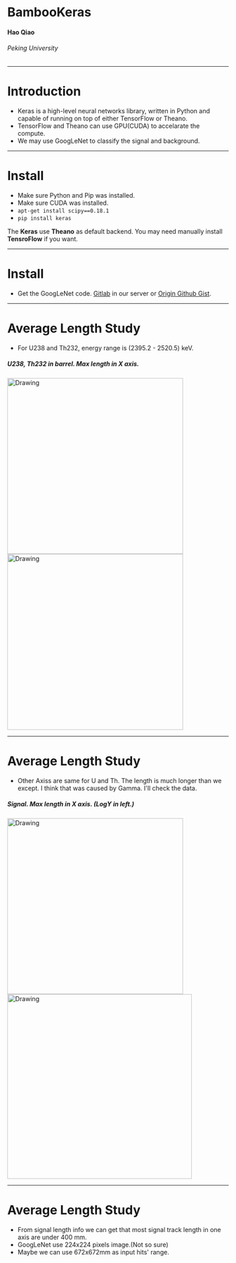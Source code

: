 <!-- $theme: gaia -->

<!-- page_number: true -->
# BambooKeras
#### Hao Qiao 
###### Peking University
---

# Introduction

* Keras is a high-level neural networks library, written in Python and capable of running on top of either TensorFlow or Theano. 
* TensorFlow and Theano can use GPU(CUDA) to accelarate the compute.
* We may use GoogLeNet to classify the signal and background.      

---

# Install

* Make sure Python and Pip was installed. 
* Make sure CUDA was installed.
* `apt-get install scipy==0.18.1`
* `pip install keras`

The **Keras** use **Theano** as default backend. You may need manually install **TensroFlow** if you want.

---
# Install
* Get the GoogLeNet code. [Gitlab](http://pandax.physics.sjtu.edu.cn:8699/qiaohao/BambooKeras) in our server or [Origin Github Gist](https://gist.github.com/joelouismarino/a2ede9ab3928f999575423b9887abd14).

---
# Average Length Study
* For U238 and Th232, energy range is (2395.2 - 2520.5) keV.
##### U238, Th232 in barrel. Max length in X axis.

<img src="/home/herbertqiao/Pictures/2016-11-30%2020-34-56%20的屏幕截图.png" alt="Drawing" style="width: 400px;"/>
<img src="/home/herbertqiao/Pictures/2016-11-30%2020-39-00%20的屏幕截图.png" alt="Drawing" style="width: 400px;"/>

---
# Average Length Study
* Other Axiss are same for U and Th. The length is much longer than we except. I think that was caused by Gamma. I'll check the data.
##### Signal. Max length in X axis. (LogY in left.)
<img src="/home/herbertqiao/Pictures/2016-11-30%2020-45-43%20的屏幕截图.png" alt="Drawing" style="width: 400px;"/>
<img src="/home/herbertqiao/Pictures/2016-11-30%2020-47-37%20的屏幕截图.png" alt="Drawing" style="width: 420px;"/>

---
# Average Length Study
* From signal length info we can get that most signal track length in one axis are under 400 mm. 
* GoogLeNet use 224x224 pixels image.(Not so sure)
* Maybe we can use 672x672mm as input hits' range.
